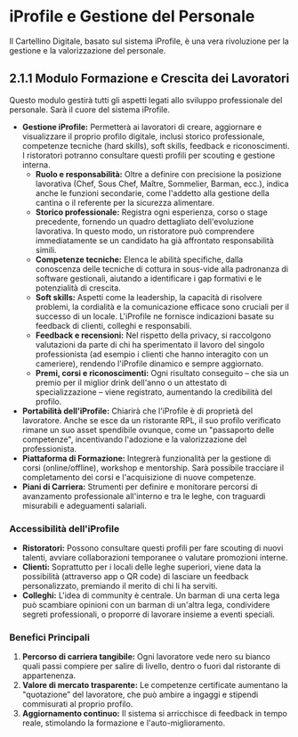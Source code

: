 # iProfile e Gestione del Personale

Il Cartellino Digitale, basato sul sistema iProfile, è una vera rivoluzione per la gestione e la valorizzazione del personale.

## 2.1.1 Modulo Formazione e Crescita dei Lavoratori

Questo modulo gestirà tutti gli aspetti legati allo sviluppo professionale del personale. Sarà il cuore del sistema iProfile.

*   **Gestione iProfile:** Permetterà ai lavoratori di creare, aggiornare e visualizzare il proprio profilo digitale, inclusi storico professionale, competenze tecniche (hard skills), soft skills, feedback e riconoscimenti. I ristoratori potranno consultare questi profili per scouting e gestione interna.
    *   **Ruolo e responsabilità:** Oltre a definire con precisione la posizione lavorativa (Chef, Sous Chef, Maître, Sommelier, Barman, ecc.), indica anche le funzioni secondarie, come l'addetto alla gestione della cantina o il referente per la sicurezza alimentare.
    *   **Storico professionale:** Registra ogni esperienza, corso o stage precedente, fornendo un quadro dettagliato dell'evoluzione lavorativa. In questo modo, un ristoratore può comprendere immediatamente se un candidato ha già affrontato responsabilità simili.
    *   **Competenze tecniche:** Elenca le abilità specifiche, dalla conoscenza delle tecniche di cottura in sous-vide alla padronanza di software gestionali, aiutando a identificare i gap formativi e le potenzialità di crescita.
    *   **Soft skills:** Aspetti come la leadership, la capacità di risolvere problemi, la cordialità e la comunicazione efficace sono cruciali per il successo di un locale. L'iProfile ne fornisce indicazioni basate su feedback di clienti, colleghi e responsabili.
    *   **Feedback e recensioni:** Nel rispetto della privacy, si raccolgono valutazioni da parte di chi ha sperimentato il lavoro del singolo professionista (ad esempio i clienti che hanno interagito con un cameriere), rendendo l'iProfile dinamico e sempre aggiornato.
    *   **Premi, corsi e riconoscimenti:** Ogni risultato conseguito – che sia un premio per il miglior drink dell'anno o un attestato di specializzazione – viene registrato, aumentando la credibilità del profilo.
*   **Portabilità dell'iProfile:** Chiarirà che l'iProfile è di proprietà del lavoratore. Anche se esce da un ristorante RPL, il suo profilo verificato rimane un suo asset spendibile ovunque, come un "passaporto delle competenze", incentivando l'adozione e la valorizzazione del professionista.
*   **Piattaforma di Formazione:** Integrerà funzionalità per la gestione di corsi (online/offline), workshop e mentorship. Sarà possibile tracciare il completamento dei corsi e l'acquisizione di nuove competenze.
*   **Piani di Carriera:** Strumenti per definire e monitorare percorsi di avanzamento professionale all'interno e tra le leghe, con traguardi misurabili e adeguamenti salariali.

### Accessibilità dell'iProfile

*   **Ristoratori:** Possono consultare questi profili per fare scouting di nuovi talenti, avviare collaborazioni temporanee o valutare promozioni interne.
*   **Clienti:** Soprattutto per i locali delle leghe superiori, viene data la possibilità (attraverso app o QR code) di lasciare un feedback personalizzato, premiando il merito di chi li ha serviti.
*   **Colleghi:** L'idea di community è centrale. Un barman di una certa lega può scambiare opinioni con un barman di un'altra lega, condividere segreti professionali, o proporre di lavorare insieme a eventi speciali.

### Benefici Principali

1.  **Percorso di carriera tangibile:** Ogni lavoratore vede nero su bianco quali passi compiere per salire di livello, dentro o fuori dal ristorante di appartenenza.
2.  **Valore di mercato trasparente:** Le competenze certificate aumentano la "quotazione” del lavoratore, che può ambire a ingaggi e stipendi commisurati al proprio profilo.
3.  **Aggiornamento continuo:** Il sistema si arricchisce di feedback in tempo reale, stimolando la formazione e l'auto-miglioramento.
